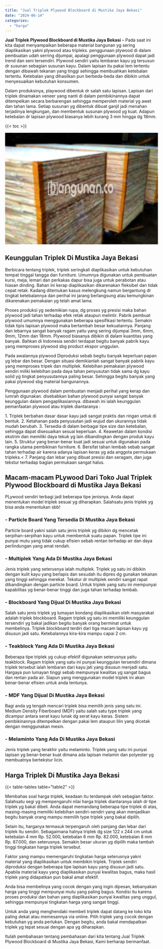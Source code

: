 ```yaml
---
title: "Jual Triplek Plywood Blockboard di Mustika Jaya Bekasi"
date: "2024-06-14"
categories: 
  - "harga"
---
```


**Jual Triplek Plywood Blockboard di Mustika Jaya Bekasi** – Pada saat ini kita dapat menyampaikan beberapa material bangunan yg sering diaplikasikan yakni plywood atau tripleks. penggunaan plywood di dalam pembuatan udah serring dijumpai, apalagi penggunaan plywood dapat jadi trend dan seni tersendiri. Plywood sendiri yaitu lembaran kayu yg tersusun dr susunan sebagian susunan kayu. Dalam lapisan itu pakai lem tertentu dengan dibawah tekanan yang tinggi sehingga membuahkan ketebalan tertentu. Ketebalan yang dihasilkan pun berbeda-beda dan dibikin untuk menyesuaikan kebutuhan konsumen.

Dalam produksinya, playwood dibentuk dr salah satu lapisan. Lapisan dari triplek dinamakan veneer yang nanti di dalam pembikinannya dapat ditempelkan secara berbarengan sehingga memperoleh material yg awet dan tahan lama. Setiap susunan yg dibentuk dibuat ganjil jadi menahan terjadinya lengkungan, dan membentuk susunan plywood yg kuat. Adapun ketebalan dr lapisan plywood biasanya lebih kurang 3 mm hingga dg 18mm.

{{< toc >}}

![Jual Triplek Plywood Blockboard di Mustika Jaya Bekasi](/images/jual-triplek-murah-23.png)

## Keunggulan Triplek Di Mustika Jaya Bekasi

Berbicara tentang triplek, triplek seringkali diaplikasikan untuk kebutuhan tempat tinggal tangga dan furniture. Umumnya digunakan untuk pembuatan kursi, meja, lemari dan perkakas dapur bisa juga untuk perabotan atau hiasan dinding. Bahan ini kerap diaplikasikan dikarenakan fleksibel dan tidak cepat retak. Kadang ditemukan kasus melengkung namun bergantung dr tingkat ketebalannya dan perihal ini jarang berlangsung atau kemungkinan dikarenakan pemakaian yg telah amat lama.

Proses produksi yg sedemikian rupa, dg proses yg presisi maka bahan plywood jadi tahan terhadap efek retak ataupun melintir. Pabrik pembuat plywood umumnya menggunakan beberapa spesifikasi tertentu. Semakin tidak tipis lapisan plywood maka bertambah besar kekuatannya. Panjang dan lebarnya sangat banyak ragam yaitu yang sering dijumpai 3mm, 6mm, 9mm, 12mm dan 18mm. Plywood biasanya dibikin di dalam kuantitas yang banyak. Bahkan di Indonesia sendiri terdapat begitu banyak pabrik kayu yang memproses plywood sbg product ekspor unggulan.

Pada awalannya plywood Diproduksi sebab begitu banyak keperluan papan yg lebar dan besar. Dengan situasi demikianlah sangat banyak pabrik kayu yang memproses tripek dan multiplek. Kelebihan pemakaian plywood sendiri miliki kelebihan pada daya tahan penyusutan tidak sama dg kayu solid yg tingkat penyusutannya paling besar. Sehingga begitu banyak yang pakai plywood sbg material bangunannya.

Penggunaan plywood dalam pembuatan menjadi perihal yang kerap dan lumrah digunakan. disebabkan bahan plywood punyai sangat banyak keunggulan dalam pengaplikasiannya. dibawah ini ialah keunggulan pemanfaatan plywood atau triplek diantaranya :

1\. Triplek berbahan dasar dasar kayu jadi sangat praktis dan ringan untuk di bentuk. 2. Ketahanan pada penyusutan jadi wujud dan ukurannya tidak mudah berubah. 3. Tersedia di dalam berbagai tipe size dan ketebalan, sehingga dapat disesuaikan sesuai keperluan. 4. Keawetan dalam kondisi ekstrim dan memiliki daya tekuk yg lain dibandingkan dengan produk kayu lain. 5. Struktur yang benar-benar kuat jadi sesuai untuk digunakan pada rangka utama pembikinan furniture. 6. Bersifat tahan lembab sebab sangat tahan terhadap air karena adanya lapisan keras yg ada anggota permukaan tripleks.< 7. Panjang dan lebar yang dibuat presisi dan seragam, dan juga tekstur terhadap bagian permukaan sangat halus.

## Macam-macam PLywood Dari Toko Jual Triplek Plywood Blockboard di Mustika Jaya Bekasi

PLywood sendiri terbagi jadi beberapa tipe jenisnya. Anda dapat menentukan model triplek sesuai yg diharapkan. Salahsatu jenis triplek yg bisa anda menentukan sbb!

### \- Particle Board Yang Tersedia Di Mustika Jaya Bekasi

Particle board yakni salah satu jenis triplek yg dibikin dg mencetak serpihan-serpihan kayu untuk membentuk suatu papan. Triplek tipe ini punyai mutu yang tidak cukup efisien sebab rentan terhadap air dan daya perlindungan yang amat rendah.

### \- Multiplek Yang Ada Di Mustika Jaya Bekasi

Jenis triplek yang seterusnya ialah multiplek. Triplek yg satu ini dibikin dengan kulit kayu yang berlapis dan sesudah itu dipres dg gunakan tekanan yang tinggi sehingga merekat. Tekstur dr multiplek sendiri sangat rapat dibandingkan dengan particle board. Untuk triplek yang satu ini mempunyai kapabilitas yg benar-benar tinggi dan juga tahan terhadap lembab.

### \- Blockboard Yang Dijual Di Mustika Jaya Bekasi

Salah satu jenis triplek yg lumayan kondang diaplikasikan oleh masyarakat adalah triplek blockboard. Ragam triplek yg satu ini memiliki keunggulan tersendiri yg bakal jadikan begitu banyak orang berminat untuk membelinya. Triplek blockboard terdiri dari tiga macam lapisan kayu yg disusun jadi satu. Ketebalannya kira-kira mampu capai 2 cm.

### \- Teakblock Yang Ada Di Mustika Jaya Bekasi

Beberapa tipe triplek yg cukup efektif digunakan seterusnya yaitu teakblock. Ragam triplek yang satu ini punyai keunggulan tersendiri dimana triplek tersebut ialah lembaran dari kayu jati yang disusun menjadi satu. Hargaya pun lumayan tinggi sebab mempunyai kwalitas yg sangat bagus dan rentan pada air. Siapun yang menggunakan model triplek ini akan benar-benar efisien untuk anda tentunya.

### \- MDF Yang Dijual Di Mustika Jaya Bekasi

Bagi anda yg tengah mencari triplek bisa memilih jenis yang satu ini. Medium Density Fiberboard (MDF) yaitu salah satu type triplek yang dicampur antara serat kayu lunak dg serat kayu keras. Sistem pembikinannya ditempelkan dengan pakai lem ataupun lilin yang dicetak dengan menggunakan mesin.

### \- Melaminto Yang Ada Di Mustika Jaya Bekasi

Jenis triplek yang terakhir yaitu melaminto. Triplek yang satu ini punyai lapisan yg benar-benar kuat dimana ada lapisan melamin dan polyester yg membuatnya bertekstur licin.

## Harga Triplek Di Mustika Jaya Bekasi

{{< table-tables table="table2" >}}

Membahas soal harga triplek, keadaan itu terdampak oleh sebagian faktor. Salahsatu segi yg mempengaruhi nilai harga triplek diantaranya ialah dr tipe triplek yg bakal dibeli. Anda dapat memandang beberapa tipe triplek di atas, masing-masing memiliki kelebihan sendiri-sendiri yang akan menjadikan begitu banyak orang mampu memilih type triplek yang bakal dipilih.

Selain itu, harganya termasuk terpengaruh oleh panjang dan lebar dari triplek itu sendiri. Sebagaimana halnya triplek dg size 122 x 244 cm untuk ketebalan 4 mm Rp. 52.000, ketebalan 6 mm Rp. 82.000, ketebalan 8 mm Rp. 87.000, dan seterusnya. Semakin besar ukuran yg dipilih maka tambah tinggi tingkatan harga triplek tersebut.

Faktor yang mampu memengaruhi tingkatan harga seterusnya yakni material yang diaplikasikan untuk membikin triplek. Triplek sendiri diproduksi dengan beberapa tipe lapisan kayu yang disusun jadi satu. Apabila material kayu yang diaplikasikan punyai kwalitas bagus, maka hasil triplek yang didapatkan pun bakal amat efektif.

Anda bisa membelinya yang cocok dengan yang ingin dipesan, kebanyakan harga yang tinggi mempunyai mutu yang paling bagus. Kondisi itu karena proses produksi dan bahan yang diaplikasikan punyai kwalitas yang unggul, sehingga mempunyai tingkatan harga yang sangat tinggi.

Untuk anda yang menghendaki membeli triplek dapat datang ke toko kita paling dekat atau memesannya via online. Pilih triplek yang cocok dengan kebutuhan yg anda perlukan. Dengan begitu, anda bakal mendapatkan triplek yg tepat sesuai dengan apa yg diharapkan.

Itulah pembahasan tentang pembahasan dari kita tentang Jual Triplek Plywood Blockboard di Mustika Jaya Bekasi, Kami berharap bermanfaat.
